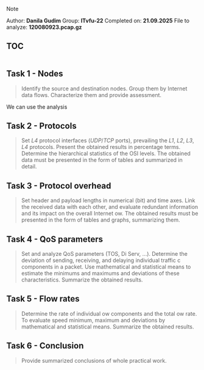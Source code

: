 >[!note]
> Author: **Danila Gudim**
> Group: **ITvfu-22**
> Completed on: **21.09.2025**
> File to analyze: **120080923.pcap.gz**

## TOC

```toc
```
## Task 1 - Nodes

> Identify the source and destination nodes. Group them by Internet data flows. Characterize them and provide assessment.


We can use the analysis 

## Task 2 - Protocols

> Set *L4* protocol interfaces (*UDP*/*TCP* ports), prevailing the *L1*, *L2*, *L3*, *L4* protocols. Present the obtained results in percentage terms. Determine the hierarchical statistics of the OSI levels. The obtained data must be presented in the form of tables and summarized in detail.

## Task 3 - Protocol overhead

> Set header and payload lengths in numerical (bit) and time axes. Link the received data with each other, and evaluate redundant information and its impact on the overall Internet ow. The obtained results must be presented in the form of tables and graphs, summarizing them.

## Task 4 - QoS parameters

> Set and analyze QoS parameters (TOS, Di Serv, ...). Determine the deviation of sending, receiving, and delaying individual traffic c components in a packet. Use mathematical and statistical means to estimate the minimums and maximums and deviations of these characteristics. Summarize the obtained results.

## Task 5 - Flow rates

> Determine the rate of individual ow components and the total ow rate. To evaluate speed minimum, maximum and deviations by mathematical and statistical means. Summarize the obtained results.

## Task 6 - Conclusion

> Provide summarized conclusions of whole practical work.